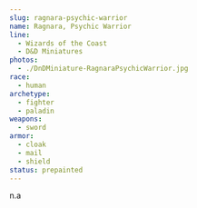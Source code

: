 ```yaml
---
slug: ragnara-psychic-warrior
name: Ragnara, Psychic Warrior
line:
  - Wizards of the Coast
  - D&D Miniatures
photos:
  - ./DnDMiniature-RagnaraPsychicWarrior.jpg
race:
  - human
archetype:
  - fighter
  - paladin
weapons:
  - sword
armor:
  - cloak
  - mail
  - shield
status: prepainted
---
```


n.a
